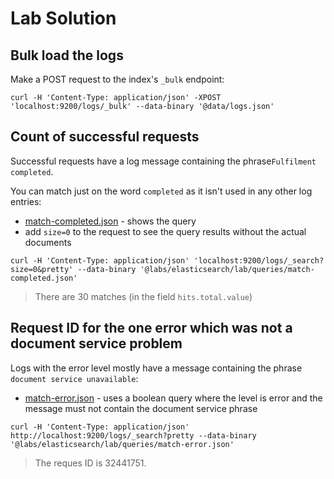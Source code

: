 # Lab Solution

## Bulk load the logs

Make a POST request to the index's `_bulk` endpoint:

```
curl -H 'Content-Type: application/json' -XPOST 'localhost:9200/logs/_bulk' --data-binary '@data/logs.json'
```

## Count of successful requests

Successful requests have a log message containing the phrase`Fulfilment completed`.

You can match just on the word `completed` as it isn't used in any other log entries:

- [match-completed.json](\lab\queries\match-completed.json) - shows the query
- add `size=0` to the request to see the query results without the actual documents

```
curl -H 'Content-Type: application/json' 'localhost:9200/logs/_search?size=0&pretty' --data-binary '@labs/elasticsearch/lab/queries/match-completed.json'
```

> There are 30 matches (in the field `hits.total.value`)

## Request ID for the one error which was not a document service problem

Logs with the error level mostly have a message containing the phrase `document service unavailable`:

- [match-error.json](\lab\queries\match-error.json) - uses a boolean query where the level is error and the message must not contain the document service phrase

```
curl -H 'Content-Type: application/json' http://localhost:9200/logs/_search?pretty --data-binary '@labs/elasticsearch/lab/queries/match-error.json'
```

> The reques ID is 32441751.

